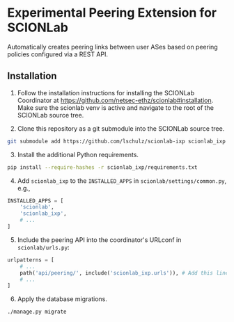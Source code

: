 Experimental Peering Extension for SCIONLab
===========================================
Automatically creates peering links between user ASes based on peering policies configured via a
REST API.

Installation
------------
1. Follow the installation instructions for installing the SCIONLab Coordinator at
<https://github.com/netsec-ethz/scionlab#installation>. Make sure the scionlab venv is active and
navigate to the root of the SCIONLab source tree.

2. Clone this repository as a git submodule into the SCIONLab source tree.
```bash
git submodule add https://github.com/lschulz/scionlab-ixp scionlab_ixp
```

3. Install the additional Python requirements.
```bash
pip install --require-hashes -r scionlab_ixp/requirements.txt
```

4. Add `scionlab_ixp` to the `INSTALLED_APPS` in `scionlab/settings/common.py`, e.g.,
```python
INSTALLED_APPS = [
    'scionlab',
    'scionlab_ixp',
    # ...
]
```

5. Include the peering API into the coordinator's URLconf in `scionlab/urls.py`:
```python
urlpatterns = [
    # ...
    path('api/peering/', include('scionlab_ixp.urls')), # Add this line.
    # ...
]
```

6. Apply the database migrations.
```bash
./manage.py migrate
```
